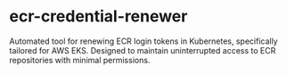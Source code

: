 # ecr-credential-renewer
Automated tool for renewing ECR login tokens in Kubernetes, specifically tailored for AWS EKS. Designed to maintain uninterrupted access to ECR repositories with minimal permissions.
